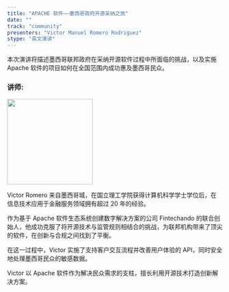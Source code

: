 ```yaml
---
title: "APACHE 软件——墨西哥政府开源采纳之旅"
date: ""
track: "community"
presenters: "Victor Manuel Romero Rodriguez"
stype: "英文演讲"
--- 
```


本次演讲将描述墨西哥联邦政府在采纳开源软件过程中所面临的挑战，以及实施 Apache 软件的项目如何在全国范围内成功惠及墨西哥民众。

### 讲师:

<img src="https://sessionize.com/image/abff-400o400o1-JtwN2B9o1VxeTfF87sDK3d.jpg" width="200" /><br/>

Victor Romero 来自墨西哥城，在国立理工学院获得计算机科学学士学位后，在信息技术应用于金融服务领域拥有超过 20 年的经验。

作为基于 Apache 软件生态系统创建数字解决方案的公司 Fintechando 的联合创始人，他成功克服了将开源技术与监管规则相结合的挑战，为联邦机构带来了顶尖的软件，在创新与合规之间找到了平衡。

在这一过程中，Victor 实施了支持客户交互流程并改善用户体验的 API，同时安全地处理墨西哥民众的敏感数据。

Victor 以 Apache 软件作为解决民众需求的支柱，擅长利用开源技术打造创新解决方案。